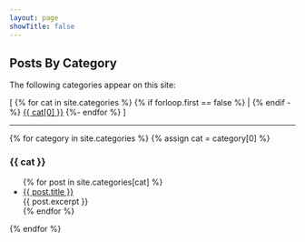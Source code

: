 ```yaml
---
layout: page
showTitle: false
---
```


## Posts By Category

The following categories appear on this site:

[ {% for cat in site.categories %}
{% if forloop.first == false %} | {% endif -%}
<span><a href="#{{ cat[0] | slugify }}">{{ cat[0] }}</a></span>
{%- endfor %} ]
<hr/>

{% for category in site.categories %}
{% assign cat = category[0] %}

<div id="{{ cat | slugify }}" class="category-div">
<h3 name="{{ cat | slugify }}">{{ cat }}</h3>

<ul>
{% for post in site.categories[cat] %}
  <li><a href="{{ post.url }}">{{ post.title }}</a><br/>
    {{ post.excerpt }}
  </li>
{% endfor %}
</ul>

</div>

{% endfor %}

<script>
document.addEventListener('DOMContentLoaded', function() {

  function closeAllSections() {
    var contents = document.querySelectorAll('.category-div ul');
    contents.forEach(function(content) {
      content.style.display = 'none';
    });

    // Set all headers to inactive
    var headers = document.querySelectorAll('.category-div h3');
    headers.forEach(function(header) {
      header.classList.remove('category-header-active');
      header.classList.add('category-header-inactive');
    });
  }

  function openSection(id) {
    closeAllSections();
    var content = document.querySelector('#' + id + ' ul');
    var header = document.querySelector('#' + id + ' h3');
    if (content && header) {
      content.style.display = 'block';
      // Set the active header class
      header.classList.remove('category-header-inactive');
      header.classList.add('category-header-active');
    }
  }

  // Add click event listeners to all h3 headers
  var headers = document.querySelectorAll('.category-div h3');
  headers.forEach(function(header) {
    header.addEventListener('click', function() {
      var id = header.parentElement.id;
      openSection(id);
    });
  });

  // Function to open section based on hash or number of categories
  function handleHash() {
    if (window.location.hash) {
      var id = window.location.hash.substring(1);
      openSection(id);
      // Scroll to the section
      var elem = document.getElementById(id);
      if (elem) {
        elem.scrollIntoView();
      }
    } else {
      var categoryDivs = document.querySelectorAll('.category-div');
      if (categoryDivs.length === 1) {
        // If only one category, open it by default
        var id = categoryDivs[0].id;
        openSection(id);
      } else {
        // If multiple categories, close all sections
        closeAllSections();
      }
    }
  }

  // On page load
  handleHash();

  // On hash change
  window.addEventListener('hashchange', handleHash);

});
</script>


